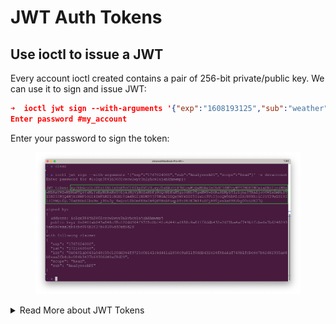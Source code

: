 # JWT Auth Tokens

## Use ioctl to issue a JWT <a href="#use-ioctl-to-issue-jwt" id="use-ioctl-to-issue-jwt"></a>

Every account ioctl created contains a pair of 256-bit private/public key. We can use it to sign and issue JWT:

```json
➜  ioctl jwt sign --with-arguments '{"exp":"1608193125","sub":"weather","scope":"Create"}' -s my_account -y
Enter password #my_account
```

Enter your password to sign the token:

<figure><img src="../../../.gitbook/assets/image (1) (1) (1) (1) (1) (1) (1) (1) (1) (1).png" alt=""><figcaption></figcaption></figure>

<details>

<summary>Read More about JWT Tokens</summary>

### What is JWT <a href="#what-is-jwt" id="what-is-jwt"></a>

JWT (JSON Web Token) is a very popular technology widely used in web API and user authentication. It contains certain access control claims, such as what data/resource can be access, the access expire time, and access rights (read, write, or delete).

The token is base64-encoded and digitally signed using a secret (with the _HMAC_ algorithm) or a private key. By verifying the signature it can be guaranteed that the claims must come from the holder of the signing key.

In a nutshell, JWT consists of three parts separated by dot . , which are

* Header
* Payload
* Signature

### Example

Here is an example of a JWT encoded token:

```
eyJhbGciOiJFUzI1NiIsInR5cCI6IkpXVCJ9.
eyJleHAiOjE2MDU4NzIyNDksImlhdCI6MTYwODE2ODQ0NywiaXNzIjoiMHgwNDFkMjRiNDc0ZjM5YzVmMTBlNjlmZmNmMzhlZjA4ZmViY2U4ZTNkMGZmNWFjOWI0YzMzNjA2OWI1ZDEwYmNjMGZjN2MxNDNhNDQwMTRmMTQ5YWFkNzQ3YWMwNTJmNzhmMDZiODA3M2I0YzA0NWI0NGJlMWFiYTIzMTM3ZTcxNjFlIiwic3ViIjoid2VhdGhlciIsInNjb3BlIjoiQ3JlYXRlIn0.
i3KHZTmF1jWKIDSBOF1BWEg4G7C4H7BIdshS0uzz45687UU3K2Uzey3R5Qs7QrHrsU0J99PeR7i_Qc03wVYVjw
```

Decoding the header part:

```
eyJhbGciOiJFUzI1NiIsInR5cCI6IkpXVCJ9
```

gives the following header, indicating it is signed by ES256 algorithm (256-bit Elliptic-curve Signature):

```
{
  "alg": "ES256",
  "typ": "JWT"
}
```

Decoding the payload part:

```
eyJleHAiOjE2MDU4NzIyNDksImlhdCI6MTYwODE2ODQ0NywiaXNzIjoiMHgwNDFkMjRiNDc0ZjM5YzVmMTBlNjlmZmNmMzhlZjA4ZmViY2U4ZTNkMGZmNWFjOWI0YzMzNjA2OWI1ZDEwYmNjMGZjN2MxNDNhNDQwMTRmMTQ5YWFkNzQ3YWMwNTJmNzhmMDZiODA3M2I0YzA0NWI0NGJlMWFiYTIzMTM3ZTcxNjFlIiwic3ViIjoid2VhdGhlciIsInNjb3BlIjoiQ3JlYXRlIn0.
```

gives the following claims:

```
{
  "exp": 1608193125,
  "iat": 1608168517,
  "iss": "0x041d24b474f39c5f10e69ffcf38ef08febce8e3d0ff5ac9b4c336069b5d10bcc0fc7c143a44014f149aad747ac052f78f06b8073b4c045b44be1aba23137e7161e",
  "sub": "weather",
  "scope": "Create"
}
```

where:

* `"exp"` is the token's expiration time
* `"iat"` is the token's issue time (you can convert date/time [here](https://www.unixtimestamp.com/))
* `"iss"` is the public key of issuer
* `"sub"` is the subject, here it refers to a resource/data named **weather**
* `"scope"` is the access control rights granted for the resource, here it allows to **create**

The signature in our example is:

```
i3KHZTmF1jWKIDSBOF1BWEg4G7C4H7BIdshS0uzz45687UU3K2Uzey3R5Qs7QrHrsU0J99PeR7i_Qc03wVYVjw
```

that can be verified against the issuer public key `iss` above.

</details>

